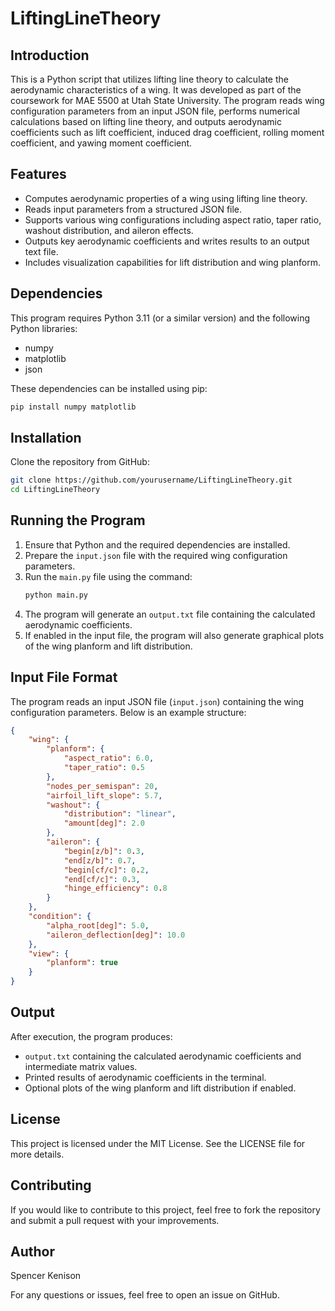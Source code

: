 # LiftingLineTheory

## Introduction
This is a Python script that utilizes lifting line theory to calculate the aerodynamic characteristics of a wing. It was developed as part of the coursework for MAE 5500 at Utah State University. The program reads wing configuration parameters from an input JSON file, performs numerical calculations based on lifting line theory, and outputs aerodynamic coefficients such as lift coefficient, induced drag coefficient, rolling moment coefficient, and yawing moment coefficient.

## Features
- Computes aerodynamic properties of a wing using lifting line theory.
- Reads input parameters from a structured JSON file.
- Supports various wing configurations including aspect ratio, taper ratio, washout distribution, and aileron effects.
- Outputs key aerodynamic coefficients and writes results to an output text file.
- Includes visualization capabilities for lift distribution and wing planform.

## Dependencies
This program requires Python 3.11 (or a similar version) and the following Python libraries:

- numpy
- matplotlib
- json

These dependencies can be installed using pip:
```sh
pip install numpy matplotlib
```

## Installation
Clone the repository from GitHub:
```sh
git clone https://github.com/yourusername/LiftingLineTheory.git
cd LiftingLineTheory
```

## Running the Program
1. Ensure that Python and the required dependencies are installed.
2. Prepare the `input.json` file with the required wing configuration parameters.
3. Run the `main.py` file using the command:
   ```sh
   python main.py
   ```
4. The program will generate an `output.txt` file containing the calculated aerodynamic coefficients.
5. If enabled in the input file, the program will also generate graphical plots of the wing planform and lift distribution.

## Input File Format
The program reads an input JSON file (`input.json`) containing the wing configuration parameters. Below is an example structure:
```json
{
    "wing": {
        "planform": {
            "aspect_ratio": 6.0,
            "taper_ratio": 0.5
        },
        "nodes_per_semispan": 20,
        "airfoil_lift_slope": 5.7,
        "washout": {
            "distribution": "linear",
            "amount[deg]": 2.0
        },
        "aileron": {
            "begin[z/b]": 0.3,
            "end[z/b]": 0.7,
            "begin[cf/c]": 0.2,
            "end[cf/c]": 0.3,
            "hinge_efficiency": 0.8
        }
    },
    "condition": {
        "alpha_root[deg]": 5.0,
        "aileron_deflection[deg]": 10.0
    },
    "view": {
        "planform": true
    }
}
```

## Output
After execution, the program produces:
- `output.txt` containing the calculated aerodynamic coefficients and intermediate matrix values.
- Printed results of aerodynamic coefficients in the terminal.
- Optional plots of the wing planform and lift distribution if enabled.

## License
This project is licensed under the MIT License. See the LICENSE file for more details.

## Contributing
If you would like to contribute to this project, feel free to fork the repository and submit a pull request with your improvements.

## Author
Spencer Kenison

For any questions or issues, feel free to open an issue on GitHub.

